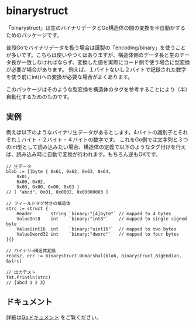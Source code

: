# binarystruct

「binarystruct」は生のバイナリデータとGo構造体の間の変換を半自動かするためのパッケージです。

普段Goでバイナリデータを扱う場合は謹製の「encoding/binary」を使うことが多いです。こちらは使いやつくはありますが、構造体側のデータ長と生のデータ長が一致しなければならず、変換した値を実際にコード側で使う場合に型変換が必要が場合があります。
例えば、１バイトないし２バイトで記録された数字を使う前にint()への変換が必要な場合がよくあります。

このパッケージはそのような型変換を構造体のタグを参考することにより（半）自動化するためのものです。


## 実例

例えば以下のようなバイナリ生データがあるとします。4バイトの識別子とそれぞれ１バイト・２バイト・４バイトの数字です。
これをGo側では文字列と３つのint型として読み込みたい場合、構造体の定義で以下のようなタグ付けを行えば、読み込み時に自動で変換が行われます。もちろん逆もOKです。

```
// 生データ
blob := []byte { 0x61, 0x62, 0x63, 0x64,
	0x01,
	0x00, 0x02,
	0x00, 0x00, 0x00, 0x03 }
// [ "abcd", 0x01, 0x0002, 0x00000003 ]

// フィールドタグ付きの構造体
strc := struct {
	Header       string `binary:"[4]byte"` // mapped to 4 bytes
	ValueInt8    int    `binary:"int8"`    // mapped to single signed byte
	ValueUint16  int    `binary:"uint16"`  // mapped to two bytes
	ValueDword32 int    `binary:"dword"`   // mapped to four bytes
}{}

// バイナリ→構造体変換
readsz, err := binarystruct.Unmarshal(blob, binarystruct.BigEndian, &strc)

// 出力テスト
fmt.Println(strc)
// {abcd 1 2 3}

```


## ドキュメント
詳細は[Goドキュメント](https://pkg.go.dev/github.com/mixcode/binarystruct) をご覧ください。

